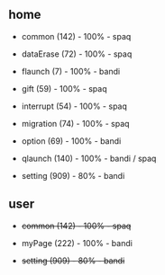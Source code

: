 ## home

* common (142) - 100% - spaq

* dataErase (72) - 100% - spaq

* flaunch (7) - 100% - bandi

* gift (59) - 100% - spaq

* interrupt (54) - 100% - spaq

* migration (74) - 100% - spaq

* option (69) - 100% - bandi

* qlaunch (140) - 100% - bandi / spaq

* setting (909) - 80% - bandi

## user

* ~~common (142) - 100% - spaq~~

* myPage (222) - 100% - bandi

* ~~setting (909) - 80% - bandi~~
